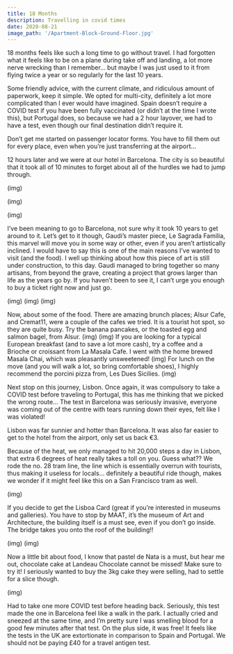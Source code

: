 ```yaml
---
title: 18 Months
description: Travelling in covid times
date: 2020-08-21
image_path: '/Apartment-Block-Ground-Floor.jpg'
---
```


18 months feels like such a long time to go without travel.
I had forgotten what it feels like to be on a plane during take off and landing, a lot more nerve wrecking than I remember… but maybe I was just used to it from flying twice a year or so regularly for the last 10 years.

Some friendly advice, with the current climate, and ridiculous amount of paperwork, keep it simple. We opted for multi-city, definitely a lot more complicated than I ever would have imagined.
Spain doesn’t require a COVID test if you have been fully vaccinated (or didn’t at the time I wrote this), but Portugal does, so because we had a 2 hour layover, we had to have a test, even though our final destination didn’t require it.

Don’t get me started on passenger locator forms. You have to fill them out for every place, even when you’re just transferring at the airport…

12 hours later and we were at our hotel in Barcelona. The city is so beautiful that it took all of 10 minutes to forget about all of the hurdles we had to jump through.

(img)

(img)

(img)

I’ve been meaning to go to Barcelona, not sure why it took 10 years to get around to it.
Let’s get to it though, Gaudi’s master piece, Le Sagrada Familia, this marvel will move you in some way or other, even if you aren’t artistically inclined.
I would have to say this is one of the main reasons I’ve wanted to visit (and the food). I well up thinking about how this piece of art is still under construction, to this day. Gaudi managed to bring together so many artisans, from beyond the grave, creating a project that grows larger than life as the years go by.
If you haven’t been to see it, I can’t urge you enough to buy a ticket right now and just go.

(img)
(img)
(img)

Now, about some of the food.
There are amazing brunch places; Alsur Cafe, and Cremat11, were a couple of the cafes we tried. It is a tourist hot spot, so they are quite busy.
Try the banana pancakes, or the toasted egg and salmon bagel, from Alsur.
(img)
(img)
If you are looking for a typical European breakfast (and to save a lot more cash), try a coffee and a Brioche or croissant from La Masala Cafe.
I went with the home brewed Masala Chai, which was pleasantly unsweetened!
(img)
For lunch on the move (and you will walk a lot, so bring comfortable shoes), I highly recommend the porcini pizza from, Les Dues Sicilies.
(img)

Next stop on this journey, Lisbon. Once again, it was compulsory to take a COVID test before traveling to Portugal, this has me thinking that we picked the wrong route… The test in Barcelona was seriously invasive, everyone was coming out of the centre with tears running down their eyes, felt like I was violated!

Lisbon was far sunnier and hotter than Barcelona. It was also far easier to get to the hotel from the airport, only set us back €3.

Because of the heat, we only managed to hit 20,000 steps a day in Lisbon, that extra 6 degrees of heat really takes a toll on you.
Guess what?? We rode the no. 28 tram line, the line which is essentially overrun with tourists, thus making it useless for locals… definitely a beautiful ride though, makes we wonder if it might feel like this on a San Francisco tram as well.

(img)

If you decide to get the Lisboa Card (great if you’re interested in museums and galleries). You have to stop by MAAT, it’s the museum of Art and Architecture, the building itself is a must see, even if you don’t go inside. The bridge takes you onto the roof of the building!!

(img)
(img)

Now a little bit about food, I know that pastel de Nata is a must,  but hear me out, chocolate cake at Landeau Chocolate cannot be missed! Make sure to try it!
I seriously wanted to buy the 3kg cake they were selling, had to settle for a slice though.

(img)

Had to take one more COVID test before heading back. Seriously, this test made the one in Barcelona feel like a walk in the park. I actually cried and sneezed at the same time, and I’m pretty sure I was smelling blood for a good few minutes after that test. On the plus side, it was free!
It feels like the tests in the UK are extortionate in comparison to Spain and Portugal. We should not be paying £40 for a travel antigen test.
